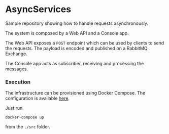 # AsyncServices
Sample repository showing how to handle requests asynchronously.

The system is composed by a Web API and a Console app.

The Web API exposes a `POST` endpoint which can be used by clients to send the requests. The payload is encoded and published on a RabbitMQ Exchange. 

The Console app acts as subscriber, receiving and processing the messages.


### Execution
The infrastructure can be provisioned using Docker Compose. The configuration is available [here](https://github.com/mizrael/AsyncServices/blob/main/src/docker-compose.yml). 

Just run 
```
docker-compose up
```
from the `./src` folder.